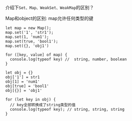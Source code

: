 介绍下`Set、Map、WeakSet、WeakMap`的区别？

Map和object的区别: map允许任何类型的键
```
let map = new Map();
map.set('1', 'str1');
map.set(1, 'num1');
map.set(true, 'bool1');
map.set({}, 'obj1')

for ([key, value] of map) {
  console.log(typeof key) //  string, number, boolean
}

let obj = {}
obj['1'] = str1
obj[1] = 'num1'
obj[true] = 'bool1'
obj[{}] = 'obj1'

for (let key in obj) {
  // key全部转换成了string类型的值
  console.log(typeof key); // string, string, string
}
```
